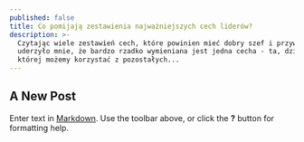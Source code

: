 ```yaml
---
published: false
title: Co pomijają zestawienia najważniejszych cech liderów?
description: >-
  Czytając wiele zestawień cech, które powinien mieć dobry szef i przywódca
  uderzyło mnie, że bardzo rzadko wymieniana jest jedna cecha - ta, dzięki
  której możemy korzystać z pozostałych...
---
```

## A New Post

Enter text in [Markdown](http://daringfireball.net/projects/markdown/). Use the toolbar above, or click the **?** button for formatting help.
